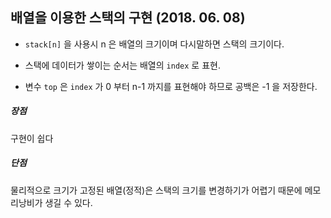 ## 배열을 이용한 스택의 구현 (2018. 06. 08)

* `stack[n]` 을 사용시 n 은 배열의 크기이며 다시말하면 스택의 크기이다.


* 스택에 데이터가 쌓이는 순서는 배열의 `index` 로 표현.

* 변수 `top` 은 `index` 가 0 부터 n-1 까지를 표현해야 하므로 공백은 -1 을 저장한다.


##### 장점
구현이 쉽다

##### 단점
물리적으로 크기가 고정된 배열(정적)은 스택의 크기를 변경하기가 어렵기 때문에 메모리낭비가 생길 수 있다.
